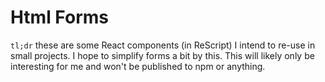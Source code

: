 # Html Forms

`tl;dr` these are some React components (in ReScript) I intend to re-use in small projects.
I hope to simplify forms a bit by this. This will likely only be interesting for me and won't be published to npm or anything.